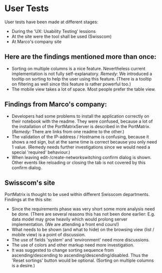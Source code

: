 # User Tests

User tests have been made at different stages:

* During the 'UX: Usability Testing' lessions
* At the site were the tool shall be used (Swisscom)
* At Marco's company site

## Here are the findings mentioned more than once:
* Sorting on multiple columns is a nice feature. Nevertheless current implementation is not fully self-explanatory.
  _Remedy:_ We introduced a tooltip on sorting to help the user using this feature.
  (There is a tooltip on filtering as well since this feature is rather powerful too.)
* The mobile view takes a lot of space. Most people prefer the table view.


## Findings from Marco's company:
* Developers had some problems to install the application correctly on their notebook with the readme. They were confused,
because a lot of the installation of the PortMatrixServer is described in the PortMatrix. (_Remedy:_ There are links
from one readme to the other.)
* The validation of the IP-address / Hostname is confusing, because it shows a red sign, but at the same time is correct
because you only need 1 value. (Remedy needs further investigations since we would need a special 'required' behaviour.)
* When leaving edit-/create-networkswitching confirm dialog is shown. Other events like reloading or closing the
tab is not covered by this confirm dialog.


## Swisscom's site
PortMatrix is thought to be used within different Swisscom departments.
Findings at the this site:
* Since the requirements phase was very short some more analysis need be done. (There are several
reasons this has not been done earlier: E.g. data model may grow heavily which would prolong server implementation. (We are
attending a front end cours!)
* What needs to be shown (and what to hide) on the browsing view (list / mobile view) is a point of discussion.
* The use of fields 'system' and 'environment' need more discussions.
* The use of colors and other markup need more investigation.
* It was suggested to change sorting sequence from ascending/descending to ascending/descending/disabled. Thus the
'Reset sortings' button would be optional. (Sorting on multiple columns is a desire.)
